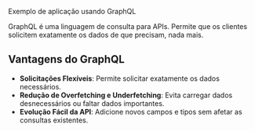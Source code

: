 Exemplo de aplicação usando GraphQL

GraphQL é uma linguagem de consulta para APIs. 
Permite que os clientes solicitem exatamente os dados de que precisam, nada mais.

## Vantagens do GraphQL

- **Solicitações Flexíveis**: Permite solicitar exatamente os dados necessários.
- **Redução de Overfetching e Underfetching**: Evita carregar dados desnecessários ou faltar dados importantes.
- **Evolução Fácil da API**: Adicione novos campos e tipos sem afetar as consultas existentes.
